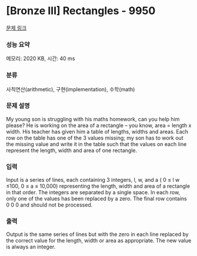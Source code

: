 # [Bronze III] Rectangles - 9950 

[문제 링크](https://www.acmicpc.net/problem/9950) 

### 성능 요약

메모리: 2020 KB, 시간: 40 ms

### 분류

사칙연산(arithmetic), 구현(implementation), 수학(math)

### 문제 설명

<p>My young son is struggling with his maths homework, can you help him please? He is working on the area of a rectangle – you know, area = length x width. His teacher has given him a table of lengths, widths and areas. Each row on the table has one of the 3 values missing; my son has to work out the missing value and write it in the table such that the values on each line represent the length, width and area of one rectangle.</p>

### 입력 

 <p>Input is a series of lines, each containing 3 integers, l, w, and a ( 0 ≤ l w ≤100, 0 ≤ a ≤ 10,000) representing the length, width and area of a rectangle in that order. The integers are separated by a single space. In each row, only one of the values has been replaced by a zero. The final row contains 0 0 0 and should not be processed.</p>

### 출력 

 <p>Output is the same series of lines but with the zero in each line replaced by the correct value for the length, width or area as appropriate. The new value is always an integer.</p>

